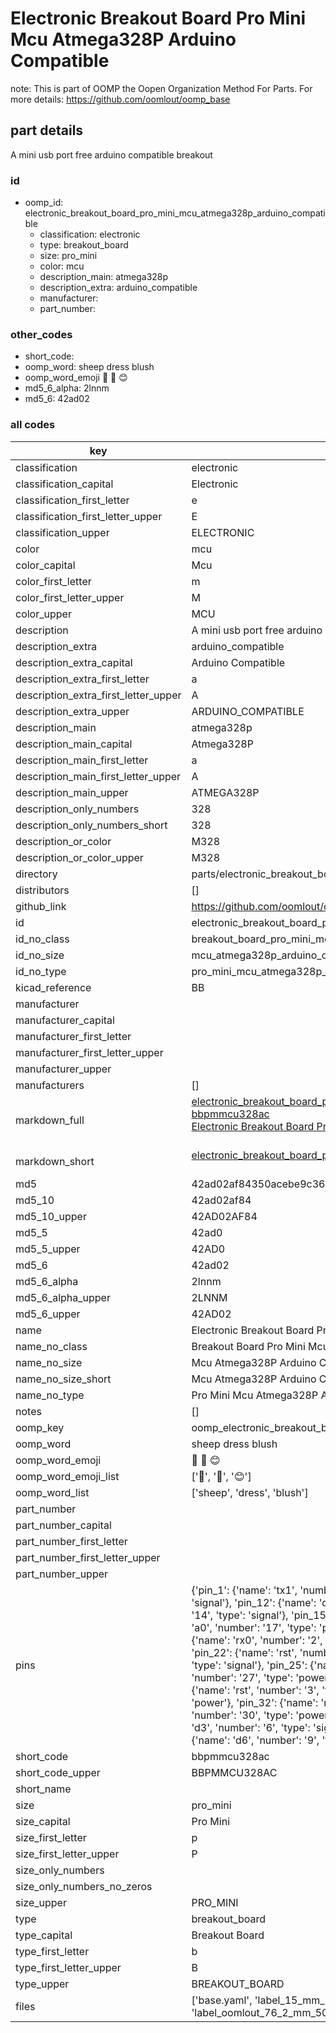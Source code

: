 # Electronic Breakout Board Pro Mini Mcu Atmega328P Arduino Compatible  

note: This is part of OOMP the Oopen Organization Method For Parts. For more details: https://github.com/oomlout/oomp_base

##  part details



A mini usb port free arduino compatible breakout

### id
* oomp_id: electronic_breakout_board_pro_mini_mcu_atmega328p_arduino_compatible
  * classification: electronic
  * type: breakout_board
  * size: pro_mini
  * color: mcu
  * description_main: atmega328p
  * description_extra: arduino_compatible
  * manufacturer: 
  * part_number: 

### other_codes
* short_code: 
* oomp_word: sheep dress blush
* oomp_word_emoji :sheep: :dress: :blush:
* md5_6_alpha: 2lnnm
* md5_6: 42ad02

### all codes 
| key | value |  
| --- | --- |  
| classification | electronic |  
| classification_capital | Electronic |  
| classification_first_letter | e |  
| classification_first_letter_upper | E |  
| classification_upper | ELECTRONIC |  
| color | mcu |  
| color_capital | Mcu |  
| color_first_letter | m |  
| color_first_letter_upper | M |  
| color_upper | MCU |  
| description | A mini usb port free arduino compatible breakout |  
| description_extra | arduino_compatible |  
| description_extra_capital | Arduino Compatible |  
| description_extra_first_letter | a |  
| description_extra_first_letter_upper | A |  
| description_extra_upper | ARDUINO_COMPATIBLE |  
| description_main | atmega328p |  
| description_main_capital | Atmega328P |  
| description_main_first_letter | a |  
| description_main_first_letter_upper | A |  
| description_main_upper | ATMEGA328P |  
| description_only_numbers | 328 |  
| description_only_numbers_short | 328 |  
| description_or_color | M328 |  
| description_or_color_upper | M328 |  
| directory | parts/electronic_breakout_board_pro_mini_mcu_atmega328p_arduino_compatible |  
| distributors | [] |  
| github_link | https://github.com/oomlout/oomlout_oomp_part_src/tree/main/parts/electronic_breakout_board_pro_mini_mcu_atmega328p_arduino_compatible/working |  
| id | electronic_breakout_board_pro_mini_mcu_atmega328p_arduino_compatible |  
| id_no_class | breakout_board_pro_mini_mcu_atmega328p_arduino_compatible |  
| id_no_size | mcu_atmega328p_arduino_compatible |  
| id_no_type | pro_mini_mcu_atmega328p_arduino_compatible |  
| kicad_reference | BB |  
| manufacturer |  |  
| manufacturer_capital |  |  
| manufacturer_first_letter |  |  
| manufacturer_first_letter_upper |  |  
| manufacturer_upper |  |  
| manufacturers | [] |  
| markdown_full | [electronic_breakout_board_pro_mini_mcu_atmega328p_arduino_compatible](https://github.com/oomlout/oomlout_oomp_part_src/tree/main/parts/electronic_breakout_board_pro_mini_mcu_atmega328p_arduino_compatible/working)<br>[bbpmmcu328ac](https://github.com/oomlout/oomlout_oomp_part_src/tree/main/parts/electronic_breakout_board_pro_mini_mcu_atmega328p_arduino_compatible/working)<br>[Electronic Breakout Board Pro Mini Mcu Atmega328P Arduino Compatible](https://github.com/oomlout/oomlout_oomp_part_src/tree/main/parts/electronic_breakout_board_pro_mini_mcu_atmega328p_arduino_compatible/working)<br><br> |  
| markdown_short | [electronic_breakout_board_pro_mini_mcu_atmega328p_arduino_compatible](https://github.com/oomlout/oomlout_oomp_part_src/tree/main/parts/electronic_breakout_board_pro_mini_mcu_atmega328p_arduino_compatible/working)<br><br> |  
| md5 | 42ad02af84350acebe9c36ed66484b92 |  
| md5_10 | 42ad02af84 |  
| md5_10_upper | 42AD02AF84 |  
| md5_5 | 42ad0 |  
| md5_5_upper | 42AD0 |  
| md5_6 | 42ad02 |  
| md5_6_alpha | 2lnnm |  
| md5_6_alpha_upper | 2LNNM |  
| md5_6_upper | 42AD02 |  
| name | Electronic Breakout Board Pro Mini Mcu Atmega328P Arduino Compatible |  
| name_no_class | Breakout Board Pro Mini Mcu Atmega328P Arduino Compatible |  
| name_no_size | Mcu Atmega328P Arduino Compatible |  
| name_no_size_short | Mcu Atmega328P Arduino Compatible |  
| name_no_type | Pro Mini Mcu Atmega328P Arduino Compatible |  
| notes | [] |  
| oomp_key | oomp_electronic_breakout_board_pro_mini_mcu_atmega328p_arduino_compatible |  
| oomp_word | sheep dress blush |  
| oomp_word_emoji | :sheep: :dress: :blush: |  
| oomp_word_emoji_list | [':sheep:', ':dress:', ':blush:'] |  
| oomp_word_list | ['sheep', 'dress', 'blush'] |  
| part_number |  |  
| part_number_capital |  |  
| part_number_first_letter |  |  
| part_number_first_letter_upper |  |  
| part_number_upper |  |  
| pins | {'pin_1': {'name': 'tx1', 'number': '1', 'type': 'signal'}, 'pin_10': {'name': 'd7', 'number': '10', 'type': 'signal'}, 'pin_11': {'name': 'd8', 'number': '11', 'type': 'signal'}, 'pin_12': {'name': 'd9', 'number': '12', 'type': 'signal'}, 'pin_13': {'name': 'd10', 'number': '13', 'type': 'signal'}, 'pin_14': {'name': 'd11', 'number': '14', 'type': 'signal'}, 'pin_15': {'name': 'd12', 'number': '15', 'type': 'signal'}, 'pin_16': {'name': 'd13', 'number': '16', 'type': 'signal'}, 'pin_17': {'name': 'a0', 'number': '17', 'type': 'power'}, 'pin_18': {'name': 'a1', 'number': '18', 'type': 'signal'}, 'pin_19': {'name': 'a2', 'number': '19', 'type': 'signal'}, 'pin_2': {'name': 'rx0', 'number': '2', 'type': 'signal'}, 'pin_20': {'name': 'a3', 'number': '20', 'type': 'signal'}, 'pin_21': {'name': 'vcc', 'number': '21', 'type': 'signal'}, 'pin_22': {'name': 'rst', 'number': '22', 'type': 'signal'}, 'pin_23': {'name': 'gnd', 'number': '23', 'type': 'signal'}, 'pin_24': {'name': 'vin', 'number': '24', 'type': 'signal'}, 'pin_25': {'name': 'a6', 'number': '25', 'type': 'signal'}, 'pin_26': {'name': 'a7', 'number': '26', 'type': 'signal'}, 'pin_27': {'name': 'a4', 'number': '27', 'type': 'power'}, 'pin_28': {'name': 'a5', 'number': '28', 'type': 'signal'}, 'pin_29': {'name': 'black', 'number': '29', 'type': 'gnd'}, 'pin_3': {'name': 'rst', 'number': '3', 'type': 'signal'}, 'pin_30': {'name': 'gnd', 'number': '30', 'type': 'power'}, 'pin_31': {'name': 'vcc', 'number': '30', 'type': 'power'}, 'pin_32': {'name': 'rx0', 'number': '30', 'type': 'power'}, 'pin_33': {'name': 'tx1', 'number': '30', 'type': 'power'}, 'pin_34': {'name': 'green', 'number': '30', 'type': 'power'}, 'pin_4': {'name': 'gnd', 'number': '4', 'type': 'power'}, 'pin_5': {'name': 'd2', 'number': '5', 'type': 'signal'}, 'pin_6': {'name': 'd3', 'number': '6', 'type': 'signal'}, 'pin_7': {'name': 'd4', 'number': '7', 'type': 'signal'}, 'pin_8': {'name': 'd5', 'number': '8', 'type': 'signal'}, 'pin_9': {'name': 'd6', 'number': '9', 'type': 'signal'}} |  
| short_code | bbpmmcu328ac |  
| short_code_upper | BBPMMCU328AC |  
| short_name |  |  
| size | pro_mini |  
| size_capital | Pro Mini |  
| size_first_letter | p |  
| size_first_letter_upper | P |  
| size_only_numbers |  |  
| size_only_numbers_no_zeros |  |  
| size_upper | PRO_MINI |  
| type | breakout_board |  
| type_capital | Breakout Board |  
| type_first_letter | b |  
| type_first_letter_upper | B |  
| type_upper | BREAKOUT_BOARD |  
| files | ['base.yaml', 'label_15_mm_30_mm.pdf', 'label_15_mm_30_mm.svg', 'label_76_2_mm_50_8_mm.pdf', 'label_76_2_mm_50_8_mm.svg', 'label_oomlout_76_2_mm_50_8_mm.pdf', 'label_oomlout_76_2_mm_50_8_mm.svg', 'readme.md', 'working.json', 'working.yaml'] |  
